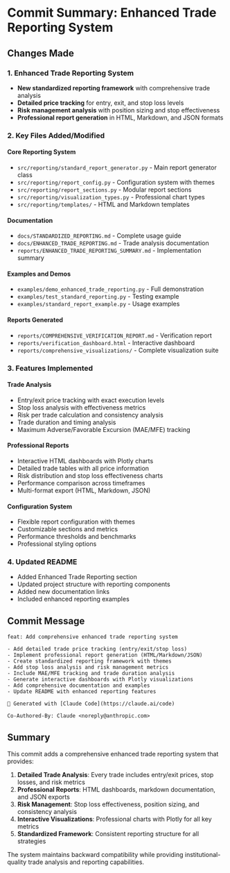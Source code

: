 # Commit Summary: Enhanced Trade Reporting System

## Changes Made

### 1. Enhanced Trade Reporting System
- **New standardized reporting framework** with comprehensive trade analysis
- **Detailed price tracking** for entry, exit, and stop loss levels
- **Risk management analysis** with position sizing and stop effectiveness
- **Professional report generation** in HTML, Markdown, and JSON formats

### 2. Key Files Added/Modified

#### Core Reporting System
- `src/reporting/standard_report_generator.py` - Main report generator class
- `src/reporting/report_config.py` - Configuration system with themes
- `src/reporting/report_sections.py` - Modular report sections
- `src/reporting/visualization_types.py` - Professional chart types
- `src/reporting/templates/` - HTML and Markdown templates

#### Documentation
- `docs/STANDARDIZED_REPORTING.md` - Complete usage guide
- `docs/ENHANCED_TRADE_REPORTING.md` - Trade analysis documentation
- `reports/ENHANCED_TRADE_REPORTING_SUMMARY.md` - Implementation summary

#### Examples and Demos
- `examples/demo_enhanced_trade_reporting.py` - Full demonstration
- `examples/test_standard_reporting.py` - Testing example
- `examples/standard_report_example.py` - Usage examples

#### Reports Generated
- `reports/COMPREHENSIVE_VERIFICATION_REPORT.md` - Verification report
- `reports/verification_dashboard.html` - Interactive dashboard
- `reports/comprehensive_visualizations/` - Complete visualization suite

### 3. Features Implemented

#### Trade Analysis
- Entry/exit price tracking with exact execution levels
- Stop loss analysis with effectiveness metrics
- Risk per trade calculation and consistency analysis
- Trade duration and timing analysis
- Maximum Adverse/Favorable Excursion (MAE/MFE) tracking

#### Professional Reports
- Interactive HTML dashboards with Plotly charts
- Detailed trade tables with all price information
- Risk distribution and stop loss effectiveness charts
- Performance comparison across timeframes
- Multi-format export (HTML, Markdown, JSON)

#### Configuration System
- Flexible report configuration with themes
- Customizable sections and metrics
- Performance thresholds and benchmarks
- Professional styling options

### 4. Updated README
- Added Enhanced Trade Reporting section
- Updated project structure with reporting components
- Added new documentation links
- Included enhanced reporting examples

## Commit Message

```
feat: Add comprehensive enhanced trade reporting system

- Add detailed trade price tracking (entry/exit/stop loss)
- Implement professional report generation (HTML/Markdown/JSON)
- Create standardized reporting framework with themes
- Add stop loss analysis and risk management metrics
- Include MAE/MFE tracking and trade duration analysis
- Generate interactive dashboards with Plotly visualizations
- Add comprehensive documentation and examples
- Update README with enhanced reporting features

🤖 Generated with [Claude Code](https://claude.ai/code)

Co-Authored-By: Claude <noreply@anthropic.com>
```

## Summary

This commit adds a comprehensive enhanced trade reporting system that provides:

1. **Detailed Trade Analysis**: Every trade includes entry/exit prices, stop losses, and risk metrics
2. **Professional Reports**: HTML dashboards, markdown documentation, and JSON exports
3. **Risk Management**: Stop loss effectiveness, position sizing, and consistency analysis
4. **Interactive Visualizations**: Professional charts with Plotly for all key metrics
5. **Standardized Framework**: Consistent reporting structure for all strategies

The system maintains backward compatibility while providing institutional-quality trade analysis and reporting capabilities.